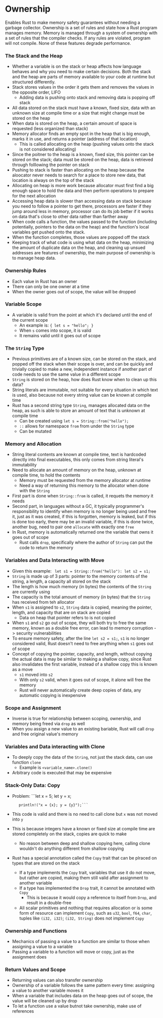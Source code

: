 # Ownership
Enables Rust to make memory safety guarantees without needing a garbage collector. Ownership is a set of rules and state how a Rust program manages memory. Memory is managed through a system of ownership with a set of rules that the compiler checks. If any rules are violated, program will not compile. None of these features degrade performance.

### The Stack and the Heap
- Whether a variable is on the stack or heap affects how language behaves and why you need to make certain decisions. Both the stack and the heap are parts of memory available to your code at runtime but structured differently.
- Stack stores values in the order it gets them and removes the values in the opposite order, LIFO
   - Adding data is pushing onto stack and removing data is popping off stack
- All data stored on the stack must have a known, fixed size, data with an unknown size at compile time or a size that might change must be stored on the heap
- When data is stored on the heap, a certain amount of space is requested (less organized than stack)
- Memory allocator finds an empty spot in the heap that is big enough, marks it in use, and returns a pointer (address of that location)
   - This is called allocating on the heap (pushing values onto the stack is not considered allocating)
- Since the poitner to the heap is a known, fixed size, this pointer can be stored on the stack; data must be stored on the heap, data is retrieved through folllowing the pointer on stack
- Pushing to stack is faster than allocating on the heap because the aloocator never needs to search for a place to store new data, that location is always on the top of the stack
- Allocating on heap is more work because allocator must first find a big enough space to hold the data and then perform operations to prepare for the next allocation
- Accessing heap data is slower than accessing data on stack because you need to follow a pointer to get there, processors are faster if they jump around less in memory, processor can do its job better if it works on data that's close to other data rather than farther away
- When code calls a function, the values passed to the function (including potentially, pointers to the data on the heap) and the function's local variables get pushed onto the stack.
- When the function completes, those values are popped off the stack
- Keeping track of what code is using what data on the heap, minimizing the amount of duplicate data on the heap, and cleaning up unsued addresses are features of ownership, the main purpose of ownership is to manage heap data.

### Ownership Rules
- Each value in Rust has an owner
- There can only be one owner at a time
- When the owner goes out of scope, the value will be dropped

### Variable Scope
- A variable is valid from the point at which it's declared until the end of the current scope
   - An example is: ```{ let s = "hello"; }```
   - When `s` comes into scope, it is valid
   - It remains valid until it goes out of scope

### The `String` Type
- Previous primitives are of a known size, can be stored on the stack, and popped off the stack when their scope is over, and can be quickly and trivially copied to make a new, independent instance if another part of code needs to use the same value in a different scope
- `String` is stored on the heap, how does Rust know when to clean up this data?
- String literals are immutable, not suitable for every situation in which text is used, also because not every string value can be known at compile time
- Rust has a second string type `String`, manages allocated data on the heap, as such is able to store an amount of text that is unknown at compile time
   - Can be created using `let s = String::from("hello");`
   - `::` allows for namespace `from` from under the `String` type
   - Can be mutated

### Memory and Allocation
- String literal contents are known at compile time, text is hardcoded directly into final executables, this only comes from string literal's immutability
- Need to allocate an amount of memory on the heap, unknown at compile time, to hold the contents
   - Memory must be requested from the memory allocator at runtime
   - Need a way of returning this memory to the allocator when done with the `String`
- First part is done when `String::from` is called, it requets the memory it needs
- Second part, in languages without a GC, it typically programmer's responsibility to identify when memory is no longer being used and free it, just as it was created, if this is forgotten, memory is leaked, but if this is done too early, there may be an invalid variable, if this is done twice, another bug, need to pair one `allocate` with exactly one `free`
- In Rust, memory is automatically returned one the variable that owns it goes out of scope
   - Rust calls `drop`, specifically where the author of `String` can put the code to return the memory


### Variables and Data Interacting with Move
- Given this example: ```
    let s1 = String::from("hello"):
    let s2 = s1;```
- `String` is made up of 3 parts: pointer to the memory contents of the string, a length, a capacity all stored on the stack
- The length is how much memory (in bytes) the contents of the `String` are currently using
- The capacity is the total amount of memory (in bytes) that the `String` has received from teh allocator
- When `s1` is assigned to `s2`, `String` data is copied, meaning the pointer, length, and capacity that are on stack are copied
   - Data on heap that pointer refers to is not copied
- When `s1` and `s2` go out of scope, they will both try to free the same memory, known as a double free error, can lead to memory corruption -> security vulnerabilities
- To ensure memory safety, after the line `let s2 = s1;`, `s1` is no longer considered valid, Rust doesn't need to free anything when `s1` goes out of scope
- Concept of copying the pointer, capacity, and length, without copying the actual data is may be similar to making a shallow copy, since Rust also invalidates the first variable, instead of a shallow copy this is known as a move
   - `s1` moved into `s2` 
   - With only `s2` valid, when it goes out of scope, it alone will free the memory
   - Rust will never automatically create deep copies of data, any automatic copying is inexpensive

### Scope and Assignment
- Inverse is true for relationship between scoping, ownership, and memory being freed via `drop` as well
- When you assign a new value to an existing bariable, Rust will call `drop` and free original value's memory

### Variables and Data interacting with Clone
- To deeply copy the data of the `String`, not just the stack data, can use function `clone`
   - Example is `<variable_name>.clone()`
- Arbitrary code is executed that may be expensive

### Stack-Only Data: Copy
- Problem:
      ```let x = 5;
         let y = x;

         println!("x = {x}; y = {y}");```
- This code is valid and there is no need to call clone but `x` was not moved into `y`
- This is because integers have a known or fixed size at compile time are stored completely on the stack, copies are quick to make
   - No reason between deep and shallow copying here, calling clone wouldn't do anything different from shallow copying
- Rust has a special annotation called the `Copy` trait that can be plraced on types that are stored on the stack
   - If a type implements the `Copy` trait, variables that use it do not move, but rather are copied, making them still valid after assignment to another variable
   - If a type has implemented the `Drop` trait, it cannot be annotated with `Copy`
      - This is because it would copy a reference to itself from `Drop`, and result in a double-free
   - All scalar primitives and nothing that requires allocation or is some form of resource can implement `Copy`, such as `u32`, `bool`, `f64`, `char`, tuples like `(i32, i32)`; `(i32, String)` does not implement `Copy`

### Ownership and Functions
- Mechanics of passing a value to a function are similar to those when assigning a value to a variable
- Passing a variable to a function will move or copy, just as the assignment does

### Return Values and Scope
- Returning values can also transfer ownership
- Ownership of a variable follows the same pattern every time: assigning a value to another variable moves it
- When a variable that includes data on the heap goes out of scope, the value will be cleaned up by drop
- To let a function use a value butnot take ownership, make use of references
